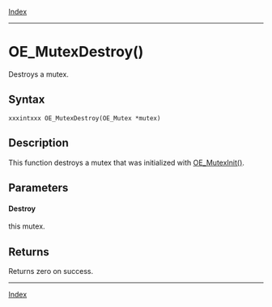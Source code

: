 [Index](index.md)

---
# OE_MutexDestroy()

Destroys a mutex.

## Syntax

    xxxintxxx OE_MutexDestroy(OE_Mutex *mutex)
## Description 

This function destroys a mutex that was initialized with [OE_MutexInit()](thread_8h_ad8292b32628aac53cdbd108af6d28ac5_1ad8292b32628aac53cdbd108af6d28ac5.md).



## Parameters

#### Destroy

this mutex.

## Returns

Returns zero on success.

---
[Index](index.md)

